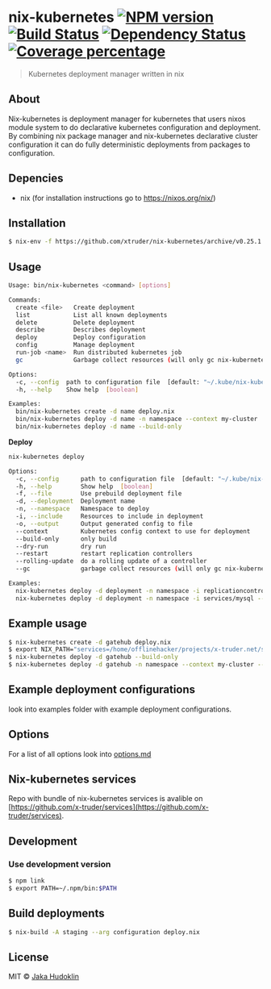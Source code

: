 # nix-kubernetes [![NPM version][npm-image]][npm-url] [![Build Status][travis-image]][travis-url] [![Dependency Status][daviddm-image]][daviddm-url] [![Coverage percentage][coveralls-image]][coveralls-url]
> Kubernetes deployment manager written in nix

## About

Nix-kubernetes is deployment manager for kubernetes that users nixos module
system to do declarative kubernetes configuration and deployment. By combining
nix package manager and nix-kubernetes declarative cluster configuration it can
do fully deterministic deployments from packages to configuration.

## Depencies

- nix (for installation instructions go to https://nixos.org/nix/)

## Installation

```sh
$ nix-env -f https://github.com/xtruder/nix-kubernetes/archive/v0.25.1.tar.gz -iA package
```

## Usage

```bash
Usage: bin/nix-kubernetes <command> [options]

Commands:
  create <file>   Create deployment
  list            List all known deployments
  delete          Delete deployment
  describe        Describes deployment
  deploy          Deploy configuration
  config          Manage deployment
  run-job <name>  Run distributed kubernetes job
  gc              Garbage collect resources (will only gc nix-kubernetes resources)

Options:
  -c, --config  path to configuration file  [default: "~/.kube/nix-kubernetes.json"]
  -h, --help    Show help  [boolean]

Examples:
  bin/nix-kubernetes create -d name deploy.nix                         create deployment
  bin/nix-kubernetes deploy -d name -n namespace --context my-cluster  deploy resources
  bin/nix-kubernetes deploy -d name --build-only                       only build
```

**Deploy**

```bash
nix-kubernetes deploy

Options:
  -c, --config      path to configuration file  [default: "~/.kube/nix-kubernetes.json"]
  -h, --help        Show help  [boolean]
  -f, --file        Use prebuild deployment file
  -d, --deployment  Deployment name
  -n, --namespace   Namespace to deploy
  -i, --include     Resources to include in deployment
  -o, --output      Output generated config to file
  --context         Kubernetes config context to use for deployment
  --build-only      only build
  --dry-run         dry run
  --restart         restart replication controllers
  --rolling-update  do a rolling update of a controller
  --gc              garbage collect resources (will only gc nix-kubernetes resources)

Examples:
  nix-kubernetes deploy -d deployment -n namespace -i replicationcontrollers/gitlab --gc --context my-cluster
  nix-kubernetes deploy -d deployment -n namespace -i services/mysql --dry-run
```

## Example usage

```sh
$ nix-kubernetes create -d gatehub deploy.nix
$ export NIX_PATH="services=/home/offlinehacker/projects/x-truder.net/services:$NIX_PATH"
$ nix-kubernetes deploy -d gatehub --build-only
$ nix-kubernetes deploy -d gatehub -n namespace --context my-cluster --gc
```

## Example deployment configurations

look into examples folder with example deployment configurations. 

## Options

For a list of all options look into [options.md](options.md)

## Nix-kubernetes services

Repo with bundle of nix-kubernetes
services is avalible on [https://github.com/x-truder/services](https://github.com/x-truder/services).

## Development

### Use development version

```sh
$ npm link
$ export PATH=~/.npm/bin:$PATH
```

## Build deployments

```sh
$ nix-build -A staging --arg configuration deploy.nix
```

## License

MIT © [Jaka Hudoklin](https://x-truder.net)


[npm-image]: https://badge.fury.io/js/nix-kubernetes.svg
[npm-url]: https://npmjs.org/package/nix-kubernetes
[travis-image]: https://travis-ci.org/x-truder/nix-kubernetes.svg?branch=master
[travis-url]: https://travis-ci.org/x-truder/nix-kubernetes
[daviddm-image]: https://david-dm.org/x-truder/nix-kubernetes.svg?theme=shields.io
[daviddm-url]: https://david-dm.org/x-truder/nix-kubernetes
[coveralls-image]: https://coveralls.io/repos/x-truder/nix-kubernetes/badge.svg
[coveralls-url]: https://coveralls.io/r/x-truder/nix-kubernetes
